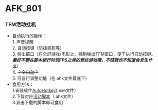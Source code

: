 # AFK_801
### TFM活动挂机

* 自动执行的操作：  
       1. 声音提醒  
       2. 自动按键（防挂机死等）  
       3. 弹出窗口（在全屏游戏/电影上，强制弹出TFM窗口，便于执行自动按键。***最好不要在脚本运行时玩FPS之类的竞技游戏哦，不然我也不知道会发生什么***）  
       4. ~~？全自动？~~  
       5. 可自行调整功能（在.ahk文件最底下）  
*  食用方法：  
       1.安装软件[AutoHotkey](https://github.com/AutoHotkey/AutoHotkey/releases)(.exe文件）  
       2.下载对应[活动脚本](https://github.com/lyliny/AFK_801/releases)（.ahk文件）  
       3.双击下载的脚本即可食用  
